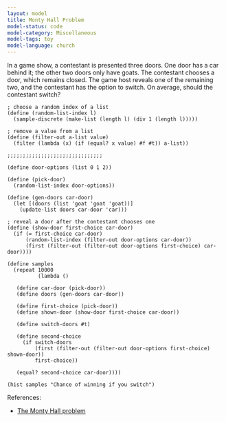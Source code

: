 ```yaml
---
layout: model
title: Monty Hall Problem
model-status: code
model-category: Miscellaneous
model-tags: toy
model-language: church
---
```


In a game show, a contestant is presented three doors. One door has a car behind it; the other two doors only have goats. The contestant chooses a door, which remains closed. The game host reveals one of the remaining two, and the contestant has the option to switch. On average, should the contestant switch?

    ; choose a random index of a list
    (define (random-list-index l)
      (sample-discrete (make-list (length l) (div 1 (length l)))))
    
    ; remove a value from a list
    (define (filter-out a-list value)
      (filter (lambda (x) (if (equal? x value) #f #t)) a-list))
    
    ;;;;;;;;;;;;;;;;;;;;;;;;;;;;;;;
    
    (define door-options (list 0 1 2))
    
    (define (pick-door)
      (random-list-index door-options))
    
    (define (gen-doors car-door)
      (let [(doors (list 'goat 'goat 'goat))]
        (update-list doors car-door 'car)))
    
    ; reveal a door after the contestant chooses one
    (define (show-door first-choice car-door)
      (if (= first-choice car-door)
          (random-list-index (filter-out door-options car-door))
          (first (filter-out (filter-out door-options first-choice) car-door))))
    
    (define samples
      (repeat 10000 
              (lambda ()
       
       (define car-door (pick-door))
       (define doors (gen-doors car-door))
       
       (define first-choice (pick-door))
       (define shown-door (show-door first-choice car-door))
         
       (define switch-doors #t)
         
       (define second-choice
         (if switch-doors
             (first (filter-out (filter-out door-options first-choice) shown-door))
             first-choice))
       
       (equal? second-choice car-door))))
    
    (hist samples "Chance of winning if you switch")
    
References:

- [The Monty Hall problem](https://en.wikipedia.org/wiki/Monty_Hall_problem)
